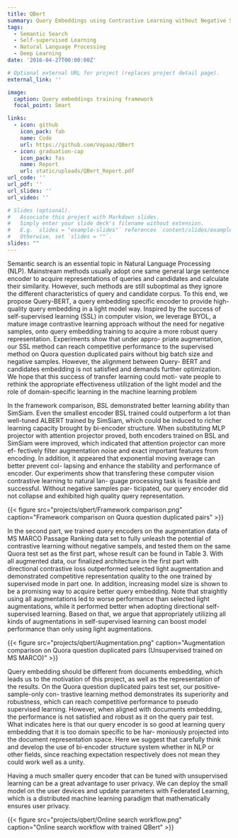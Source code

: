 ```yaml
---
title: QBert
summary: Query Embeddings using Contrastive Learning without Negative Samples
tags:
  - Semantic Search
  - Self-supervised Learning
  - Natural Language Processing
  - Deep Learning
date: '2016-04-27T00:00:00Z'

# Optional external URL for project (replaces project detail page).
external_link: ''

image:
  caption: Query embeddings training framework
  focal_point: Smart

links:
  - icon: github
    icon_pack: fab
    name: Code
    url: https://github.com/Vopaaz/QBert
  - icon: graduation-cap
    icon_pack: fas
    name: Report
    url: static/uploads/QBert_Report.pdf
url_code: ''
url_pdf: ''
url_slides: ''
url_video: ''

# Slides (optional).
#   Associate this project with Markdown slides.
#   Simply enter your slide deck's filename without extension.
#   E.g. `slides = "example-slides"` references `content/slides/example-slides.md`.
#   Otherwise, set `slides = ""`.
slides: ""
---
```


Semantic search is an essential topic in Natural Language Processing
(NLP). Mainstream methods usually adopt one same general
large sentence encoder to acquire representations of queries and candidates
and calculate their similarity. However, such methods are still suboptimal
as they ignore the different characteristics of query and candidate corpus.
To this end, we propose Query-BERT, a query embedding specific encoder
to provide high-quality query embedding in a light model way. Inspired
by the success of self-supervised learning (SSL) in computer vision, we
leverage BYOL, a mature image contrastive learning approach without
the need for negative samples, onto query embedding training to acquire
a more robust query representation. Experiments show that under appro-
priate augmentation, our SSL method can reach competitive performance
to the supervised method on Quora question duplicated pairs without big
batch size and negative samples. However, the alignment between Query-
BERT and candidates embedding is not satisfied and demands further
optimization. We hope that this success of transfer learning could moti-
vate people to rethink the appropriate effectiveness utilization of the light
model and the role of domain-specific learning in the machine learning
problem

In the framework comparison, BSL demonstrated better learning ability than
SimSiam. Even the smallest encoder BSL trained could outperform a lot than
well-tuned ALBERT trained by SimSiam, which could be induced to richer learning capacity brought by bi-encoder structure. When substituting MLP
projector with attention projector proved, both encoders trained on BSL and
SimSiam were improved, which indicated that attention projector can more ef-
fectively filter augmentation noise and exact important features from encoding.
In addition, it appeared that exponential moving average can better prevent col-
lapsing and enhance the stability and performance of encoder. Our experiments
show that transfering these computer vision contrastive learning to natural lan-
guage processing task is feasible and successful. Without negative samples par-
ticipated, our query encoder did not collapse and exhibited high quality query
representation.

{{< figure src="projects/qbert/Framework comparison.png" caption="Framework comparison on Quora question duplicated pairs" >}}

In the second part, we trained query encoders on the augmentation data
of MS MARCO Passage Ranking data set to fully unleash the potential of
contrastive learning without negative sampels, and tested them on the same
Quora test set as the first part, whose result can be found in Table 3. With
all augmented data, our finalized architecture in the first part with directional
contrastive loss outperformed selected light augmentation and demonstrated
competitive representation quality to the one trained by supervised mode in
part one. In addition, increasing model size is shown to be a promising way to
acquire better query embedding. Note that straightly using all augmentations
led to worse performance than selected light augmentations, while it performed
better when adopting directional self-supervised learning. Based on that, we
argue that appropriately utilizing all kinds of augmentations in self-supervised
learning can boost model performance than only using light augmentations.

{{< figure src="projects/qbert/Augmentation.png" caption="Augmentation comparison on Quora question duplicated pairs (Unsupervised trained on MS MARCO)" >}}

Query embedding should be different from documents embedding, which leads
us to the motivation of this project, as well as the representation of the results.
On the Quora question duplicated pairs test set, our positive-sample-only con-
trastive learning method demonstrates its superiority and robustness, which can
reach competitive performance to pseudo supervised learning. However, when
aligned with documents embedding, the performance is not satisfied and robust
as it on the query pair test. What indicates here is that our query encoder is
so good at learning query embedding that it is too domain specific to be har-
moniously projected into the document representation space. Here we suggest
that carefully think and develop the use of bi-encoder structure system whether
in NLP or other fields, since reaching expectation respectively does not mean
they could work well as a unity.

Having a much smaller query encoder that can be tuned with unsupervised
learning can be a great advantage to user privacy. We can deploy the small
model on the user devices and update parameters with Federated Learning, 
which is a distributed machine learning paradigm that mathematically ensures user privacy.

{{< figure src="projects/qbert/Online search workflow.png" caption="Online search workflow with trained QBert" >}}
